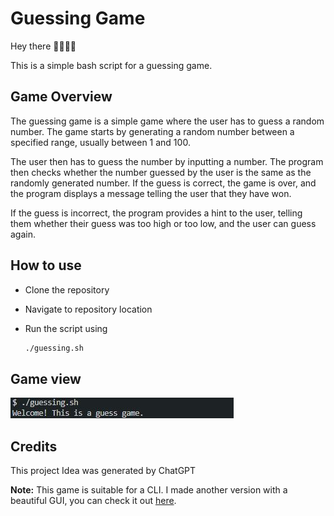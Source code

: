 # Guessing Game
Hey there 👋🏿👋🏿

This is a simple bash script for a guessing game.  

## Game Overview
The guessing game is a simple game where the user has to guess a random number. The game starts by generating a random number between a specified range, usually between 1 and 100. 

The user then has to guess the number by inputting a number. The program then checks whether the number guessed by the user is the same as the randomly generated number. If the guess is correct, the game is over, and the program displays a message telling the user that they have won. 

If the guess is incorrect, the program provides a hint to the user, telling them whether their guess was too high or too low, and the user can guess again.

## How to use

- Clone the repository
- Navigate to repository location
- Run the script using
  
  ```bash
  ./guessing.sh
  ```

## Game view

![Game screenshot](game.JPG)

## Credits

This project Idea was generated by ChatGPT

**Note:** This game is suitable for a CLI. I made another version with a beautiful GUI, you can check it out [here](https://github.com/Aahil13/guesser).










